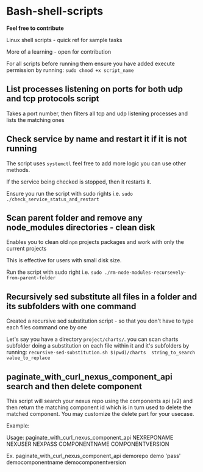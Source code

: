 # Bash-shell-scripts
**Feel free to contribute**

Linux shell scripts - quick ref for sample tasks

More of a learning - open for contribution

For all scripts before running them ensure you have added execute permission by running: `sudo chmod +x script_name`

## List processes listening on ports for both udp and tcp protocols script
Takes a port number, then filters all tcp and udp listening processes and lists the matching ones

## Check service by name and restart it if it is not running
The script uses `systemctl` feel free to add more logic you can use other methods.

If the service being checked is stopped, then it restarts it.

Ensure you run the script with sudo rights i.e. `sudo ./check_service_status_and_restart`

## Scan parent folder and remove any node_modules directories - clean disk
Enables you to clean old `npm` projects packages and work with only the current projects

This is effective for users with small disk size.

Run the script with sudo right i.e. `sudo ./rm-node-modules-recursevely-from-parent-folder`

## Recursively sed substitute all files in a folder and its subfolders with one command

Created a recursive sed substitution script - so that you don't have to type each files command one by one

Let's say you have a directory `project/charts/`. you can scan charts subfolder doing a substitution on each file within it and it's subfolders by running: `recursive-sed-substitution.sh $(pwd)/charts  string_to_search value_to_replace`

## paginate_with_curl_nexus_component_api search and then delete component
This script will search your nexus repo using the components api (v2) and then return the matching component id which is in turn used to delete the matched component. You may customize the delete part for your usecase.

Example:

Usage: paginate_with_curl_nexus_component_api NEXREPONAME NEXUSER NEXPASS COMPONENTNAME COMPONENTVERSION

   Ex. paginate_with_curl_nexus_component_api demorepo demo 'pass' democomponentname democomponentversion
